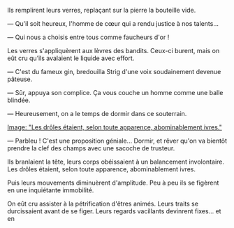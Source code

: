 Ils remplirent leurs verres, replaçant sur la pierre la bouteille vide.

— Qu'il soit heureux, l'homme de cœur qui a rendu justice à nos talents...

— Qui nous a choisis entre tous comme faucheurs d'or !

Les verres s'appliquèrent aux lèvres des bandits. Ceux-ci burent, mais on
eût cru qu’ils avalaient le liquide avec effort.

— C'est du fameux gin, bredouilla Strig d'une voix soudainement devenue pâteuse.

— Sûr, appuya son complice. Ça vous couche un homme comme une balle blindée.

— Heureusement, on a le temps de dormir dans ce souterrain.

[Image: "Les drôles étaient, selon toute apparence, abominablement ivres."](../images/1-page-336.JPG)

— Parbleu ! C'est une proposition géniale... Dormir, et rêver qu'on va
bientôt prendre la clef des champs avec une sacoche de trusteur.

Ils branlaient la tête, leurs corps obéissaient à un balancement involontaire. Les drôles étaient, selon toute apparence, abominablement ivres.

Puis leurs mouvements diminuèrent d'amplitude. Peu à peu ils se figèrent en une inquiétante immobilité.

On eût cru assister à la pétrification d'êtres animés. Leurs traits se durcissaient avant de se figer. Leurs regards vacillants devinrent fixes... et en

